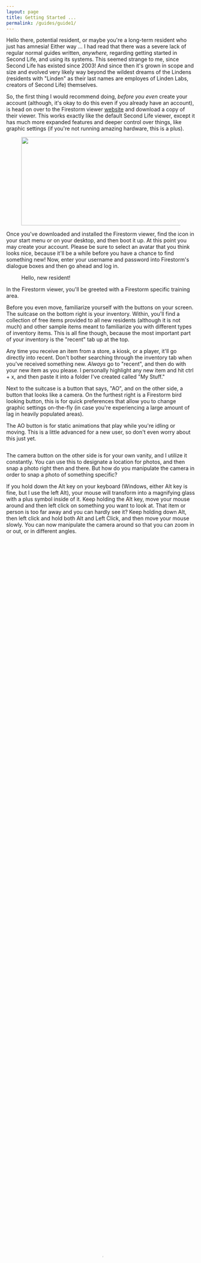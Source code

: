 ```yaml
---
layout: page
title: Getting Started ...
permalink: /guides/guide1/
---
```


<p>
Hello there, potential resident, or maybe you're a long-term resident who just has amnesia! Either way ... I had read that there was a severe lack of regular normal guides written, <em>anywhere, </em>regarding getting started in Second Life, and using its systems. This seemed strange to me, since Second Life has existed since 2003! And since then it's grown in scope and size and evolved very likely way beyond the wildest dreams of the Lindens (residents with "Linden" as their last names are employes of Linden Labs, creators of Second Life) themselves.</p>

<p>
So, the first thing I would recommend doing, <em>before you even</em> create your account (although, it's okay to do this even if you already have an account), is head on over to the Firestorm viewer <a href="https://www.firestormviewer.org/os/">website</a> and download a copy of their viewer. This works exactly like the default Second Life viewer, except it has much more expanded features and deeper control over things, like graphic settings (if you're not running amazing hardware, this is a plus).</p>

<figure class="kg-card kg-image-card"><img src="https://web.archive.org/web/20230119202704im_/https://revosa.live/content/images/2023/01/firestorm.png" class="kg-image" alt loading="lazy" width="784" height="235" srcset="https://web.archive.org/web/20230119202704im_/https://revosa.live/content/images/size/w600/2023/01/firestorm.png 600w, https://web.archive.org/web/20230119202704im_/https://revosa.live/content/images/2023/01/firestorm.png 784w" sizes="(min-width: 720px) 720px"></figure>

<p>Once you've downloaded and installed the Firestorm viewer, find the icon in your start menu or on your desktop, and then boot it up. At this point you may create your account. Please be sure to select an avatar that you think looks nice, because it'll be a while before you have a chance to find something new! Now, enter your username and password into Firestorm's dialogue boxes and then go ahead and log in.</p>

<figure class="kg-card kg-image-card kg-card-hascaption"><img src="https://web.archive.org/web/20230119202704im_/https://revosa.live/content/images/2023/01/starting_1.png" class="kg-image" alt loading="lazy" srcset="https://web.archive.org/web/20230119202704im_/https://revosa.live/content/images/size/w600/2023/01/starting_1.png 600w, https://web.archive.org/web/20230119202704im_/https://revosa.live/content/images/size/w1000/2023/01/starting_1.png 1000w, https://web.archive.org/web/20230119202704im_/https://revosa.live/content/images/2023/01/starting_1.png 1289w" sizes="(min-width: 720px) 720px"><figcaption>Hello, new resident!</figcaption></figure>

<p>In the Firestorm viewer, you'll be greeted with a Firestorm specific training area.</p>

<p>Before you even move, familiarize yourself with the buttons on your screen. The suitcase on the bottom right is your inventory. Within, you'll find a collection of free items provided to all new residents (although it is not much) and other sample items meant to familiarize you with different types of inventory items. This is all fine though, because the most important part of your inventory is the "recent" tab up at the top.</p>

<p>Any time you receive an item from a store, a kiosk, or a player, it'll go directly into recent. Don't bother searching through the inventory tab when you've received something new. <em>Always </em>go to "recent", and then do with your new item as you please. I personally highlight any new item and hit ctrl + x, and then paste it into a folder I've created called "My Stuff."</p>

<p>Next to the suitcase is a button that says, "AO", and on the other side, a button that looks like a camera. On the furthest right is a Firestorm bird looking button, this is for quick preferences that allow you to change graphic settings on-the-fly (in case you're experiencing a large amount of lag in heavily populated areas).</p>

<p>The AO button is for static animations that play while you're idling or moving. This is a little advanced for a new user, so don't even worry about this just yet.</p>

<figure class="kg-card kg-image-card"><img src="https://web.archive.org/web/20230119202704im_/https://revosa.live/content/images/2023/01/camera.png" class="kg-image" alt loading="lazy" srcset="https://web.archive.org/web/20230119202704im_/https://revosa.live/content/images/size/w600/2023/01/camera.png 600w, https://web.archive.org/web/20230119202704im_/https://revosa.live/content/images/size/w1000/2023/01/camera.png 1000w, https://web.archive.org/web/20230119202704im_/https://revosa.live/content/images/2023/01/camera.png 1287w" sizes="(min-width: 720px) 720px"></figure>

<p>The camera button on the other side is for your own vanity, and I utilize it constantly. You can use this to designate a location for photos, and then snap a photo right then and there. But how do you manipulate the camera in order to snap a photo of something specific?</p>

<p>If you hold down the Alt key on your keyboard (Windows, either Alt key is fine, but I use the left Alt), your mouse will transform into a magnifying glass with a plus symbol inside of it. Keep holding the Alt key, move your mouse around and then left click on something you want to look at. That item or person is too far away and you can hardly see it? Keep holding down Alt, then left click and hold both Alt and Left Click, and then move your mouse slowly. You can now manipulate the camera around so that you can zoom in or out, or in different angles.</p>

<figure class="kg-card kg-video-card"><div class="kg-video-container"><video src="https://web.archive.org/web/20230119202704im_/https://revosa.live/content/media/2023/01/camerausage.mp4" poster="https://web.archive.org/web/20230119202704im_/https://img.spacergif.org/v1/1280x654/0a/spacer.png" width="100%" height="100%" loop autoplay muted playsinline preload="metadata" style="background: transparent url('https://web.archive.org/web/20230119202704im_/https://revosa.live/content/images/2023/01/media-thumbnail-ember1290.jpg') 50% 50% / cover no-repeat;"/></video><div class="kg-video-overlay"><button class="kg-video-large-play-icon"><svg xmlns="http://www.w3.org/2000/svg" viewbox="0 0 24 24"><path d="M23.14 10.608 2.253.164A1.559 1.559 0 0 0 0 1.557v20.887a1.558 1.558 0 0 0 2.253 1.392L23.14 13.393a1.557 1.557 0 0 0 0-2.785Z"/></svg></button></div><div class="kg-video-player-container kg-video-hide"><div class="kg-video-player"><button class="kg-video-play-icon"><svg xmlns="http://www.w3.org/2000/svg" viewbox="0 0 24 24"><path d="M23.14 10.608 2.253.164A1.559 1.559 0 0 0 0 1.557v20.887a1.558 1.558 0 0 0 2.253 1.392L23.14 13.393a1.557 1.557 0 0 0 0-2.785Z"/></svg></button><button class="kg-video-pause-icon kg-video-hide"><svg xmlns="http://www.w3.org/2000/svg" viewbox="0 0 24 24"><rect x="3" y="1" width="7" height="22" rx="1.5" ry="1.5"/><rect x="14" y="1" width="7" height="22" rx="1.5" ry="1.5"/></svg></button><span class="kg-video-current-time">0:00</span><div class="kg-video-time">/<span class="kg-video-duration"></span></div><input type="range" class="kg-video-seek-slider" max="100" value="0"><button class="kg-video-playback-rate">1&#215;</button><button class="kg-video-unmute-icon"><svg xmlns="http://www.w3.org/2000/svg" viewbox="0 0 24 24"><path d="M15.189 2.021a9.728 9.728 0 0 0-7.924 4.85.249.249 0 0 1-.221.133H5.25a3 3 0 0 0-3 3v2a3 3 0 0 0 3 3h1.794a.249.249 0 0 1 .221.133 9.73 9.73 0 0 0 7.924 4.85h.06a1 1 0 0 0 1-1V3.02a1 1 0 0 0-1.06-.998Z"/></svg></button><button class="kg-video-mute-icon kg-video-hide"><svg xmlns="http://www.w3.org/2000/svg" viewbox="0 0 24 24"><path d="M16.177 4.3a.248.248 0 0 0 .073-.176v-1.1a1 1 0 0 0-1.061-1 9.728 9.728 0 0 0-7.924 4.85.249.249 0 0 1-.221.133H5.25a3 3 0 0 0-3 3v2a3 3 0 0 0 3 3h.114a.251.251 0 0 0 .177-.073ZM23.707 1.706A1 1 0 0 0 22.293.292l-22 22a1 1 0 0 0 0 1.414l.009.009a1 1 0 0 0 1.405-.009l6.63-6.631A.251.251 0 0 1 8.515 17a.245.245 0 0 1 .177.075 10.081 10.081 0 0 0 6.5 2.92 1 1 0 0 0 1.061-1V9.266a.247.247 0 0 1 .073-.176Z"/></svg></button><input type="range" class="kg-video-volume-slider" max="100" value="100"></div></div></div></figure>

<p>But that's not all! Down on the bottom of the screen with all of your shortcut buttons is another button that looks like a little eyeball. Click that. Now you have even further camera control that's more static, just in case you want to really fine-tune distance and rotation.</p>

<p>You are now ready to be a Second Life photographer!</p>

<p>But let's take a look at the rest of the buttons we haven't discussed yet, so that you're fully prepared to start your journey in this virtual experience.</p>

<p>So far we've discussed the inventory button, the AO button, the quick preferences button, the snapshot button and the camera controls button. Now we're going to take a look at the button that looks like radar next to the snapshot button. With a left click, this button will bring up a mini-map that doesn't look all too unfamiliar from an MMO map that you might see at the top right of your screen.</p>

<figure class="kg-card kg-image-card"><img src="https://web.archive.org/web/20230119202704im_/https://revosa.live/content/images/2023/01/map.png" class="kg-image" alt loading="lazy" srcset="https://web.archive.org/web/20230119202704im_/https://revosa.live/content/images/size/w600/2023/01/map.png 600w, https://web.archive.org/web/20230119202704im_/https://revosa.live/content/images/2023/01/map.png 908w" sizes="(min-width: 720px) 720px"></figure>

<p>You can go ahead and left click, hold and drag this map anywhere on your screen. The little red dot is your position, and any green dots around you on this map are the position of other residents nearby. This is useful for getting an idea of how populated an area is before you venture further or getting another avatar's information without moving. I keep this open at all times just because I like to have it available.</p>

<p>Next to the mini-map button is something that looks like slightly unfolded paper, or simply put, the Map button. This is much more expansive than your mini-map, because it not only shows the area you currently reside, but <em>literally all of Second Life</em>. Go ahead and hover over this map, and then scroll down on your mouse. </p>

<figure class="kg-card kg-image-card"><img src="https://web.archive.org/web/20230119202704im_/https://revosa.live/content/images/2023/01/worldmap.png" class="kg-image" alt loading="lazy" srcset="https://web.archive.org/web/20230119202704im_/https://revosa.live/content/images/size/w600/2023/01/worldmap.png 600w, https://web.archive.org/web/20230119202704im_/https://revosa.live/content/images/2023/01/worldmap.png 653w"></figure>

<p>Wow, that sure is a lot, isn't it?!</p>

<p>Second Life is a virtual world that has existed for over two decades, and there are many, <em>many </em>places to see, even if some of them are long abandoned and only ghosts of their former selves (which, is still cool to see, like monuments in history).</p>

<p>You can go ahead and click the X button at the top right of the world map when you've finished looking around. Be careful not to double click somewhere because it <em>will</em> attempt to teleport you elsewhere.</p>

<p>Next to the world map button on the bottom bar is a magnifying glass. This is your search tool. With it, you can search people's names, groups you may be interested in, places, land sales, events and even classifieds. Some of these things are topics for later, but if you have any friends within Second Life, and you know their name, you can use the "People" tab to search for their profile (and subsequently, add them as a friend). </p>

<p>If you're not prone to enjoying Adult themed places, be sure to uncheck the checkmark next to the red A in the top right of the window. This won't filter <em>everything,</em> but it will greatly reduce the sexually themed areas you see in search.</p>

<figure class="kg-card kg-image-card"><img src="https://web.archive.org/web/20230119202704im_/https://revosa.live/content/images/2023/01/search.png" class="kg-image" alt loading="lazy" srcset="https://web.archive.org/web/20230119202704im_/https://revosa.live/content/images/size/w600/2023/01/search.png 600w, https://web.archive.org/web/20230119202704im_/https://revosa.live/content/images/2023/01/search.png 780w" sizes="(min-width: 720px) 720px"></figure>

<p>Go ahead and click the "Places" tab and search up any keyword you can think of. Chances are, you'll probably find a place to go that matches your search terms!</p>

<p>But don't go anywhere just yet!</p>

<p>Click off of this window with a left click on the X in the top right, just like you did with the world map window.</p>

<p>Next, we're going to look at the button that has a little shirt on it. This is where you can save different outfits you've put together. Once you've dressed your avatar in new clothes, skins, hair, or maybe even a brand-new head and body, you can use this window to save it. Both, so that you don't lose your new look, and so that you can put other looks together and build yourself an ever-expanding wardrobe. </p>

<p>This is an example of what you could end up looking like, in the future, through continued wardrobe expansion.</p>

<figure class="kg-card kg-image-card"><img src="https://web.archive.org/web/20230119202704im_/https://revosa.live/content/images/2023/01/Snapshot_058-1.png" class="kg-image" alt loading="lazy" srcset="https://web.archive.org/web/20230119202704im_/https://revosa.live/content/images/size/w600/2023/01/Snapshot_058-1.png 600w, https://web.archive.org/web/20230119202704im_/https://revosa.live/content/images/size/w1000/2023/01/Snapshot_058-1.png 1000w, https://web.archive.org/web/20230119202704im_/https://revosa.live/content/images/2023/01/Snapshot_058-1.png 1600w" sizes="(min-width: 720px) 720px"></figure>

<p>Never mind the car on the right, this is yet another topic, for another time, and a quite exciting one at that!</p>

<p>Before you close the Appearance tab, go head and click "Save as ..." at the bottom and give your current avatar and outfit a name. Maybe something like, "Noob" would be fitting.</p>

<figure class="kg-card kg-image-card"><img src="https://web.archive.org/web/20230119202704im_/https://revosa.live/content/images/2023/01/noob.png" class="kg-image" alt loading="lazy" srcset="https://web.archive.org/web/20230119202704im_/https://revosa.live/content/images/size/w600/2023/01/noob.png 600w, https://web.archive.org/web/20230119202704im_/https://revosa.live/content/images/size/w1000/2023/01/noob.png 1000w, https://web.archive.org/web/20230119202704im_/https://revosa.live/content/images/2023/01/noob.png 1189w" sizes="(min-width: 720px) 720px"></figure>

<p>And then go ahead and click the X at the top right as we move onto our next button.</p>

<p>Next to the little shirt and the camera controls button we discussed earlier, you'll see a button with what looks like two little people on it. Click it!</p>

<p>This is the people window. In the very first tab you'll see a list of people nearby. Another easy way to get in-touch with someone you've met or want to speak to. Along the rest of the tabs will be your friends, groups, people you've recently met or spoken to, those you've blocked (although I hope it never comes to this!) and sets of contacts.</p>

<p>Most of this is self-explanatory, but the "Contact Sets" button is especially interesting, because you can basically use this to organize your contacts into groups (when you eventually have some, that is).</p><p>Such as: Buddies, Colleagues, Frenemies, and so on!</p>

<figure class="kg-card kg-image-card"><img src="https://web.archive.org/web/20230119202704im_/https://revosa.live/content/images/2023/01/sets.png" class="kg-image" alt loading="lazy" srcset="https://web.archive.org/web/20230119202704im_/https://revosa.live/content/images/size/w600/2023/01/sets.png 600w, https://web.archive.org/web/20230119202704im_/https://revosa.live/content/images/size/w1000/2023/01/sets.png 1000w, https://web.archive.org/web/20230119202704im_/https://revosa.live/content/images/2023/01/sets.png 1173w" sizes="(min-width: 720px) 720px"></figure>

<p>This isn't a feature I've ever really used all that much, but I'm sure it's very useful for some.</p><p>Go ahead and exit that window like you've done the rest, and we'll talk about the next button beside the camera controls. Yes, the one that looks like one of those signs that indicates pedestrians crossing the street.</p>

<p>This is another mostly self-explanatory button. On it, you have controls that allow you to use your mouse to control movement. Moving in this way is very cumbersome, so I would not advise it! But, speaking of movement, if you've already tried to move, you may (or may not, if your preferences are different) have noticed that the WASD keys aren't moving you. You <em>may </em>have accidentally typed a garbled message to the people around you! Fear not, because we can change this.</p>

<p>Up at the top left of the window, click "Avatar." Then "Preferences" near the bottom. There is a lot to look at in here, but the most important thing right now is fixing your movement.</p><p>Click the "Move &amp; View" button on the left, and then the "Movement" tab within that window. Now, simply put a checkmark next to the option that says, "Pressing letter keys affects movement (i.e. WASD) instead of starting nearby chat."</p>

<figure class="kg-card kg-image-card"><img src="https://web.archive.org/web/20230119202704im_/https://revosa.live/content/images/2023/01/prefs.png" class="kg-image" alt loading="lazy" srcset="https://web.archive.org/web/20230119202704im_/https://revosa.live/content/images/size/w600/2023/01/prefs.png 600w, https://web.archive.org/web/20230119202704im_/https://revosa.live/content/images/2023/01/prefs.png 662w"></figure>

<p>Some people like to use the arrow keys, or the mouse-triggered movement to move their avatar, but a lot more, including myself, do not!</p>

<p>A few other things you may want to change in the preferences, while you're here.</p><p>Click on the "Privacy" button on your right (something very important to many people), and you'll be greeted by a new section full of privacy options. In the general tab, you can select how people see you, or whether they know you exist at all. But our most important option is under the "LookAt" tab.</p>

<figure class="kg-card kg-image-card"><img src="https://web.archive.org/web/20230119202704im_/https://revosa.live/content/images/2023/01/lookat.png" class="kg-image" alt loading="lazy" width="670" height="532" srcset="https://web.archive.org/web/20230119202704im_/https://revosa.live/content/images/size/w600/2023/01/lookat.png 600w, https://web.archive.org/web/20230119202704im_/https://revosa.live/content/images/2023/01/lookat.png 670w"></figure>

<p>Think back to the beginning of this guide you're reading. You remember reading about using the Alt key to cam around at objects and people? Well, unless you change the options you're seeing in the "LookAt" dialogue tab, other residents can and will see whatever you're targeting. <em>Especially if you're being naughty and looking at something private</em>.</p>

<p>Go ahead and put a checkmark next to "Don't send my look at targets to others." And if you're not interested in seeing what other people are looking at, uncheck "Show look at targets."</p>

<p>There, now you're free to look at whatever you want, without worry of being criticized if you happen to accidentally cam into someone's home! (Or elsewhere ...)</p>

<p>You can now click "OK" in the Preferences window (be sure you do this, or your changes <em>will not</em> be saved), and if you feel like it, click off the button for manual mouse movement controls.</p>

<p>The next two buttons are also quite important, because Second Life has voice chat! And depending on how you have things setup, you may have already accidentally broadcasted your voice to the world!</p>

<p>On the button next to the headphone button, the one that looks like a microphone, be sure to uncheck the little box, unless you're fine with using your mic to speak to those around you. Pressing the microphone button so that it's highlighted and permanently depressed, means that you're now broadcasting.</p><p>Once you've decided whether you want to speak with voice or not, click on the headphone button.</p>

<p>In this window you'll be given a very simple list of those around you who are also in voice chat. This is useful in order to give you control over who you hear, who you don't, and how loud they are. I believe this window is mostly self-explanatory. Turn a user down if you don't want to hear them or turn them up higher if you're having trouble hearing their voice.</p>

<p>Close that window once you're done.</p>

<p>Moving on to one of the most important aspects of Second Life ... the "Conversations" button! Marked by a speech bubble, you'll want to click this, and then click and hold on the top of the conversations window in order to position it anywhere you please.</p>

<p>This is your main line of communication with the rest of the world of Second Life! Here you'll find nearby chat (people who are speaking around you), any private messages someone may have sent you, and group chat messages (if you happen to join a group with active chats going).</p>

<p>But that's not all!</p><p>If you click the "Contacts" button in this window, you'll come to a new dialogue that has three different tabs. "Friends," "Groups", and, like before, "Contact Sets."</p><p>We've already discussed contact sets, so we can ignore that for now.</p>

<figure class="kg-card kg-image-card"><img src="https://web.archive.org/web/20230119202704im_/https://revosa.live/content/images/2023/01/friends.png" class="kg-image" alt loading="lazy"></figure>

<p>Within the "Friends" tab, you'll see anybody you add as a friend. In order to speak to them privately, simply double-click their names and a private message window will be opened. You can feel free to try this with anyone who may have added you while you've been standing here reading all of this (and be sure to block or ignore anyone who's rude to you!)</p>

<p>Clicking back to the contacts section, also notice the "Groups" tab. This is important for keeping track of groups you've joined, because the amount <em>you can</em> join is limited. It's also useful for right-clicking and "activating" different groups that you're in, because some stores around the world of Second Life will have special gifts for you if you're in their group, and it's currently active on your avatar.</p>

<p>More topics for another time!</p>

<p>The last button on the bottom that you might see will look like papers with a question mark on them. This is your "Welcome Island Guidebook" for the time being, and it basically goes over some of the things we've discussed here. You can go ahead and keep this open, or keep it closed, if you feel confident enough after having read most of, if not all of this guide.</p>

<p>There's only one more button left, and it's another important feature of Second Life. Destinations!</p>

<p>Don't go anywhere just yet but give the Destination pin button on the left side of your screen a click and scroll through some of the listed places you can visit. These are featured areas of different themes and populations that may or may not be interested to visit. I hear a lot of new users like to go directly to dance clubs and have at it. But maybe that's not you!</p>

<p>You can close that whenever you're done looking through it.</p>

<p>Now, some general tips before you start moving.</p>

<p>You might be wondering, "Lula, how in the world do I bookmark a location if I want to go somewhere else, and then return later?!"</p>

<p>Up at the top of the Firestorm window, click "World," then move the mouse down and click, "Places." This will open up a window of general landmarks, starting with "Favorites" first. A lot of places you visit will give you a landmark automatically, which will all collect in here, forever. Like a mountain of destinations that grows overtime.</p>

<figure class="kg-card kg-image-card"><img src="https://web.archive.org/web/20230119202704im_/https://revosa.live/content/images/2023/01/landmark.png" class="kg-image" alt loading="lazy" srcset="https://web.archive.org/web/20230119202704im_/https://revosa.live/content/images/size/w600/2023/01/landmark.png 600w, https://web.archive.org/web/20230119202704im_/https://revosa.live/content/images/2023/01/landmark.png 747w" sizes="(min-width: 720px) 720px"></figure>

<p>In order to set a landmark for the Welcome Island, where you should still be, click the plus button, and then "Landmark current location."</p><p>Next, you'll get a smaller window that lets you set a name for the landmark, a dropdown that lets you choose where you'd like to put it and an area for some personal notes. Just in case you're a forgetful person, like me.</p>

<figure class="kg-card kg-image-card"><img src="https://web.archive.org/web/20230119202704im_/https://revosa.live/content/images/2023/01/lm_details.png" class="kg-image" alt loading="lazy" srcset="https://web.archive.org/web/20230119202704im_/https://revosa.live/content/images/size/w600/2023/01/lm_details.png 600w, https://web.archive.org/web/20230119202704im_/https://revosa.live/content/images/2023/01/lm_details.png 660w"></figure>

<p>Once you've accomplished that, click, "OK," and voila! You've made your first landmark. I would suggest doing this with every single place you find interesting, so that you eventually build-up a neat collection of places to go.</p>

<p>Now, for the welcome island ...</p><p>Some of the information on these signs they have placed around are a little out-of-date, or strange. So, start walking with your W key and use A and D to steer your avatar's camera, and come up to the first sign.</p>

<figure class="kg-card kg-image-card"><img src="https://web.archive.org/web/20230119202704im_/https://revosa.live/content/images/2023/01/jump.png" class="kg-image" alt loading="lazy" srcset="https://web.archive.org/web/20230119202704im_/https://revosa.live/content/images/size/w600/2023/01/jump.png 600w, https://web.archive.org/web/20230119202704im_/https://revosa.live/content/images/size/w1000/2023/01/jump.png 1000w, https://web.archive.org/web/20230119202704im_/https://revosa.live/content/images/2023/01/jump.png 1072w" sizes="(min-width: 720px) 720px"></figure>

<p>This won't be immediately obvious to you, but to a veteran like myself, this is really weird. Nobody uses the up arrow or "Page Up" to jump.</p>

<p>Walk up to the hurdles and tap the E key. Holy crap! You've just jumped. Now, hold the W key and while holding, press E again. You've just walked and jumped over something. If you hold down E for long enough, you'll start to hover, and even fly! Continuing to hold E will take you up and up and away! If you do this and you want to come back down to Earth, press and hold the C key until you're back on solid ground.</p>

<p>Continue walking along the path.</p>

<p>Ignore these signs as well, because they're also giving strange directions.</p>

<figure class="kg-card kg-image-card"><img src="https://web.archive.org/web/20230119202704im_/https://revosa.live/content/images/2023/01/flying.png" class="kg-image" alt loading="lazy" srcset="https://web.archive.org/web/20230119202704im_/https://revosa.live/content/images/size/w600/2023/01/flying.png 600w, https://web.archive.org/web/20230119202704im_/https://revosa.live/content/images/size/w1000/2023/01/flying.png 1000w, https://web.archive.org/web/20230119202704im_/https://revosa.live/content/images/2023/01/flying.png 1037w" sizes="(min-width: 720px) 720px"></figure>

<p>In order to fly over this obstacle, hold E and use WASD in order to control flight movement. Take some time to get used to it, and then fly on over to the other side of this log. Use the technique I told you about before, and press C to land where they instruct you to do so.</p>

<p>Continue walking along the path once more.</p>

<p>Take note of how to sit and then stand again. Their instructions here are correct. Right click, then sit. Then click the button at the bottom left to stand again. Simple!</p>

<figure class="kg-card kg-image-card"><img src="https://web.archive.org/web/20230119202704im_/https://revosa.live/content/images/2023/01/sitting.png" class="kg-image" alt loading="lazy" srcset="https://web.archive.org/web/20230119202704im_/https://revosa.live/content/images/size/w600/2023/01/sitting.png 600w, https://web.archive.org/web/20230119202704im_/https://revosa.live/content/images/2023/01/sitting.png 801w" sizes="(min-width: 720px) 720px"></figure>

<p>Continue along, taking note of all of the things you've already learned by reading this guide, all the way up to the Etiquette signs.</p>

<p>This is something I want to stress as much as the Firestorm developers do: Please be kind. Be understanding. Be patient. You'll make many friends if you follow these tenants.</p>

<p>Take another extra minute to go over classification. Remember when we talked about the Search dialogue and how you could uncheck Adult themed areas?</p>

<figure class="kg-card kg-image-card"><img src="https://web.archive.org/web/20230119202704im_/https://revosa.live/content/images/2023/01/classification.png" class="kg-image" alt loading="lazy" srcset="https://web.archive.org/web/20230119202704im_/https://revosa.live/content/images/size/w600/2023/01/classification.png 600w, https://web.archive.org/web/20230119202704im_/https://revosa.live/content/images/size/w1000/2023/01/classification.png 1000w, https://web.archive.org/web/20230119202704im_/https://revosa.live/content/images/2023/01/classification.png 1159w" sizes="(min-width: 720px) 720px"></figure>

<p>This expands upon that. In your address bar up at the top, you'll notice the address bar that looks a lot like something you'd see in an internet browser. Except here we have a blue G next to the address of the Welcome Island you currently inhabit.</p>

<p>G is generally a place that is safe for all avatars, <em>including children.</em> If you engage in nasty, inappropriate or lewd behavior in these places, you absolutely <em>do</em> risk having your account suspended.</p>

<p>In areas classified with M it's a bit less strict, but you'll definitely not want to strip down into the nude unless you're in an Adult or "A" themed area, to be safe!</p>

<p>Once you feel like you understand the weight of area ratings, continue along the path taking note of anything we've already gone over, and making sure that you've familiarized yourself with all of these things.</p>

<figure class="kg-card kg-image-card"><img src="https://web.archive.org/web/20230119202704im_/https://revosa.live/content/images/2023/01/shapes.png" class="kg-image" alt loading="lazy" srcset="https://web.archive.org/web/20230119202704im_/https://revosa.live/content/images/size/w600/2023/01/shapes.png 600w, https://web.archive.org/web/20230119202704im_/https://revosa.live/content/images/size/w1000/2023/01/shapes.png 1000w, https://web.archive.org/web/20230119202704im_/https://revosa.live/content/images/2023/01/shapes.png 1192w" sizes="(min-width: 720px) 720px"></figure>

<p>This is an area where you'll definitely want to stop and learn about appearance, shape and outfit editing. Since this is a very large and expansive topic in and of itself, you can feel free to stay here and mess with things as detailed on the signs as long as you please, but this is a topic I will be keeping for the next part of this guide!</p>

<p>There is very much that you can do with the Second Life avatar system.</p>

<p>For now, I'm going to skip past this and move on!</p>

<p>Next on our stop is an area where you'll learn how to buy things. Remember how we discussed the inventory, and the recent tab? Go ahead and see how that works now!</p>

<p>As you'll see detailed, usually buying something is done by right-clicking on a kiosk, and then clicking "Buy" or "Pay," but we're going to walk on over to the free items shack to our left, where the only input required in order to acquire some neat little free items is a single left click on any of the cards you see! Pick anything that looks interesting to you, but before you do so, open the inventory back up again with the suitcase button. Now, pre-select the "recent" tab so that you're ready to recieve whatever you pick.</p>

<figure class="kg-card kg-image-card"><img src="https://web.archive.org/web/20230119202704im_/https://revosa.live/content/images/2023/01/Hair.png" class="kg-image" alt loading="lazy" srcset="https://web.archive.org/web/20230119202704im_/https://revosa.live/content/images/size/w600/2023/01/Hair.png 600w, https://web.archive.org/web/20230119202704im_/https://revosa.live/content/images/2023/01/Hair.png 827w" sizes="(min-width: 720px) 720px"></figure>

<p>I personally chose the Pamela hair, it looks neat!</p>

<p>Now, you can highlight the folder, just like I've done in the photo, and press CTRL + X in order to cut it. Now, click the Inventory tab at the top. Right click the folder that says "inventory" within that tab and click New Folder. Take a second to name that folder anything you'd like. I usually call it "My Stuff."</p><p>Now, double click on your new folder so that it's open and highlighted, and press CTRL + V.</p>

<p>Congratulations, you've now started a collection that will be at least, somewhat, neatly organized. You'll want to keep a close eye on items in your inventory and organization, because becoming too cluttered can create more headaches than it solves.</p>

<p>The next sections on the trail will briefly speak to you about the marketplace, and building. These are sort of advanced topics that I don't feel are immediately necessary for brand new Second Life residents, unless of course you're ready to rip out your wallet, and go buy a bunch of things on the global marketplace, of course. But I wouldn't recommend that, as we have a very neat and awesome place to go once you've concluded your tour.</p>

<p>And building is also definitely not something you need to learn right away. That's a topic for another time.</p>

<p>Keep going!</p>

<p>Next, you'll come up to some signs detailing volume, music and media control. Just in case this place ever ceases to exist, I'm going to explain for you why it's important to keep a lookout at this section whenever you travel to different places.</p>

<p>Sometimes, when you meet a new group of people, one of them may be controlling an item, or piece of media that's playing automatically. Additionally, some areas will play music for your automatically. Sometimes this isn't a bad thing, but other times it can be too loud, or maybe you don't want to hear music at some particular given moment.</p>

<p>You can, of course, use the volume buttons at the top right of the window to reduce volume or even turn music, media and voice off completely. </p>

<figure class="kg-card kg-image-card"><img src="https://web.archive.org/web/20230119202704im_/https://revosa.live/content/images/2023/01/volume.png" class="kg-image" alt loading="lazy"></figure>

<p>But let's say you're someone who just doesn't want to hear any of this automatically and would rather have it turned off by default.</p>

<p>Firstly, you can click the little icons, such as the movie camera (media), music symbol (music) to start or stop either of these things. But let's get slightly more in-depth here for a moment.</p>

<p>Click Avatar, and then Preferences up at the top left, again, like you did before.</p>

<p>Now, go down and click the "Sound &amp; Media" button.</p>

<p>Click the "Media" tab, and then the dropdown next to "Media auto-play." Set this to disabled if you don't want avatar and item media (like YouTube) to play automatically, no matter what, no questions asked.</p>

<p>Next, click the "Music" tab and uncheck "Allow audio streams to auto-play," and you will no longer hear music automatically whenever entering new areas.</p>

<p>Finally, click the "Voice" tab and uncheck "Enable Voice" if you just don't want to hear anyone talking, at all, period.</p>

<p>Now, like before, click, "OK" at the bottom in order to ensure your changes are saved, and boom, you've just learned how to take control of the auditory experiences around you!</p>

<p>The final stop for us during our tour of the island will talk, first, about teleporters. I don't feel like this is entirely important, but it is kind of neat to learn about. Go ahead and click through this section to teleport up to the signs that speak to you about offering or recieving teleports. This is actually important.</p>

<p>Say one of your friends messages, and asks, "Hey buddy, where you at? Can you give me a TP?" and you have no idea what they mean!</p><p>Well, it's pretty simple.</p>

<p>In your private message window with said friend, click the genie bottle up above at the top of the conversations window, then click, "Offer teleport." As long as your friend accepts the offer, they'll teleport directly into the area, exactly where you're standing. Alternatively, if you'd like to go to wherever your friend is, you can instead click "Request teleport," and it'll work just the same, but in reverse!</p>

<figure class="kg-card kg-image-card"><img src="https://web.archive.org/web/20230119202704im_/https://revosa.live/content/images/2023/01/teleport.png" class="kg-image" alt loading="lazy"></figure>

<p>You've already learned about the things the final signs are displaying for you, so go ahead and follow the instructions of the very last sign and walk through the cave! </p>

<p>This is a nice little area where you can learn some more little things, some of which we're going to go over in other guides. Feel free to landmark this area just like you did the previous area, because we're going to go somewhere even cooler.</p>

<p>You <em>may </em>recieve an IM from a resident called FirestormGreeterBot welcoming you to Second Life, and it <em>may </em>mention something about sending you a group invite. In my experience, in writing this guide at least, I did not recieve a group invite. Don't worry if this happens to you as well. Nothing's wrong on your end.</p>

<p>Feel free to explore the area for as long as you wish, and then get ready to fill up your inventory!</p>

<p>Next up is a place that has existed since I joined Second Life, in 2013 ... Freebie Galaxy! Follow <a href="http://maps.secondlife.com/secondlife/Ibiza/89/15/16">this landmark</a> location in order to travel there now. Don't worry, you can return to these other two areas with the landmarks you should have already made. The above link will open a teleport from your browser. It may ask you if it's okay to allow Firestorm to handle these types of requests.</p>

<p>Now, beware, this is a moderate themed area, and there will be some lewd themed items. If you're not ready for that, or don't want to see things of that nature I would recommend against visiting here.</p>

<p>If you're okay with potentially seeing that sort of thing, welcome! Feel free to explore the many, many different items available to you here. Almost all of it will cost you exactly zero linden dollars. Meaning, you can add them to your collection without opening your wallet and without asking anyone for lindens. </p>

<p>Linden is the Second Life currency that is directly tranlated from the deposit of real life cash, which can also be withdrawn in reverse, right back to your bank account.</p>

<p>Yes. You can make a living out of Second Life! But that is yet another topic, for another time!</p>

<p>Have fun in your journey of collecting items. Go back and forth between these landmarks you've acquired, talk to people! Make friends! And stay tuned for the next section of this guide. Marketplace navigation and currency acquisition!</p>

[Return to Guide Index](/pages/howtosl/)